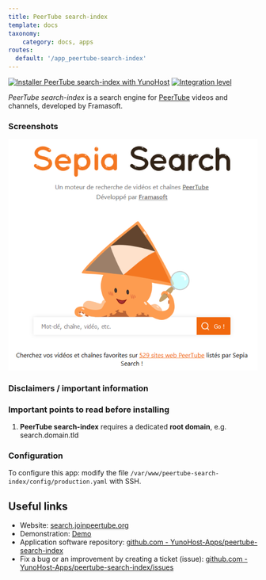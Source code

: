 ```yaml
---
title: PeerTube search-index
template: docs
taxonomy:
    category: docs, apps
routes:
  default: '/app_peertube-search-index'
---
```


[![Installer PeerTube search-index with YunoHost](https://install-app.yunohost.org/install-with-yunohost.svg)](https://install-app.yunohost.org/?app=peertube-search-index) [![Integration level](https://dash.yunohost.org/integration/peertube-search-index.svg)](https://dash.yunohost.org/appci/app/peertube-search-index)

*PeerTube search-index* is a search engine for [PeerTube](https://joinpeertube.org/) videos and channels, developed by Framasoft.

### Screenshots

![Screenshots of PeerTube search-index](https://github.com/YunoHost-Apps/peertube-search-index_ynh/blob/master/doc/screenshots/sepia-search-screenshot.png)

### Disclaimers / important information

### Important points to read before installing

1. **PeerTube search-index** requires a dedicated **root domain**, e.g. search.domain.tld

### Configuration

To configure this app: modify the file `/var/www/peertube-search-index/config/production.yaml` with SSH.

## Useful links

+ Website: [search.joinpeertube.org](https://search.joinpeertube.org/)
+ Demonstration: [Demo](https://search.joinpeertube.org/)
+ Application software repository: [github.com - YunoHost-Apps/peertube-search-index](https://github.com/YunoHost-Apps/peertube-search-index_ynh)
+ Fix a bug or an improvement by creating a ticket (issue): [github.com - YunoHost-Apps/peertube-search-index/issues](https://github.com/YunoHost-Apps/peertube-search-index_ynh/issues)
